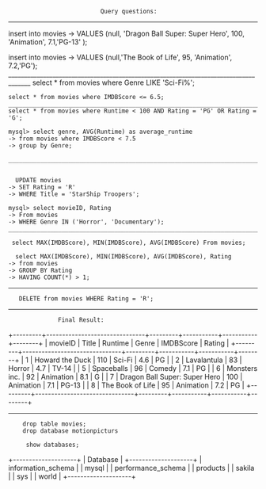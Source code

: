                               Query questions:
_______________________________________________________________________________
  
  insert into movies
    ->  VALUES (null, 'Dragon Ball Super: Super Hero', 100, 'Animation', 7.1,'PG-13' );

   insert into movies
    ->  VALUES (null,'The Book of Life', 95, 'Animation', 7.2,'PG');
    _____________________________________________________________________________________
     select * from movies where Genre LIKE 'Sci-Fi%';

    select * from movies where IMDBScore <= 6.5;
    ___________________________________________________________________________________
    select * from movies where Runtime < 100 AND Rating = 'PG' OR Rating = 'G';
    
    mysql> select genre, AVG(Runtime) as average_runtime
    -> from movies where IMDBScore < 7.5
    -> group by Genre;

    _____________________________________________________________________________________-


      UPDATE movies
    -> SET Rating = 'R'
    -> WHERE Title = 'StarShip Troopers'; 

    mysql> select movieID, Rating
    -> From movies
    -> WHERE Genre IN ('Horror', 'Documentary');
    __________________________________________________________________________________________

     select MAX(IMDBScore), MIN(IMDBScore), AVG(IMDBScore) From movies;

      select MAX(IMDBScore), MIN(IMDBScore), AVG(IMDBScore), Rating
    -> from movies
    -> GROUP BY Rating
    -> HAVING COUNT(*) > 1;
 ____________________________________________________________________________________________

       DELETE from movies WHERE Rating = 'R';
____________________________________________________________________________________________________
                  Final Result:
   
+---------+-------------------------------+---------+-----------+-----------+--------+
| movieID | Title                         | Runtime | Genre     | IMDBScore | Rating |
+---------+-------------------------------+---------+-----------+-----------+--------+
|       1 | Howard the Duck               |     110 | Sci-Fi    |       4.6 | PG     |
|       2 | Lavalantula                   |      83 | Horror    |       4.7 | TV-14  |
|       5 | Spaceballs                    |      96 | Comedy    |       7.1 | PG     |
|       6 | Monsters inc.                 |      92 | Animation |       8.1 | G      |
|       7 | Dragon Ball Super: Super Hero |     100 | Animation |       7.1 | PG-13  |
|       8 | The Book of Life              |      95 | Animation |       7.2 | PG     |
+---------+-------------------------------+---------+-----------+-----------+--------+

__________________________________________________________________________________________________
        drop table movies;
        drop database motionpicturs

         show databases;
+--------------------+
| Database           |
+--------------------+
| information_schema |
| mysql              |
| performance_schema |
| products           |
| sakila             |
| sys                |
| world              |
+--------------------+


